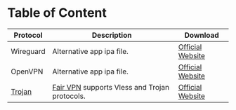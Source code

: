 # Table of Content

| Protocol          | Description                                                          | Download                                                                                                                                                                                                                         |
| ----------------- | -------------------------------------------------------------------- | -------------------------------------------------------------------------------------------------------------------------------------------------------------------------------------------------------------------------------- |
| Wireguard         | Alternative app ipa file.                              | [Official Website](https://decrypt.day/app/id1441195209)                         |
| OpenVPN           | Alternative app ipa file.                                    | [Official Website](https://decrypt.day/app/id590379981)                                                                               |
| [Trojan](#trojan) | [Fair VPN](#fairvpn) supports Vless and Trojan protocols. | [Official Website](https://decrypt.day/app/id1533873488)                                                                                                      |


